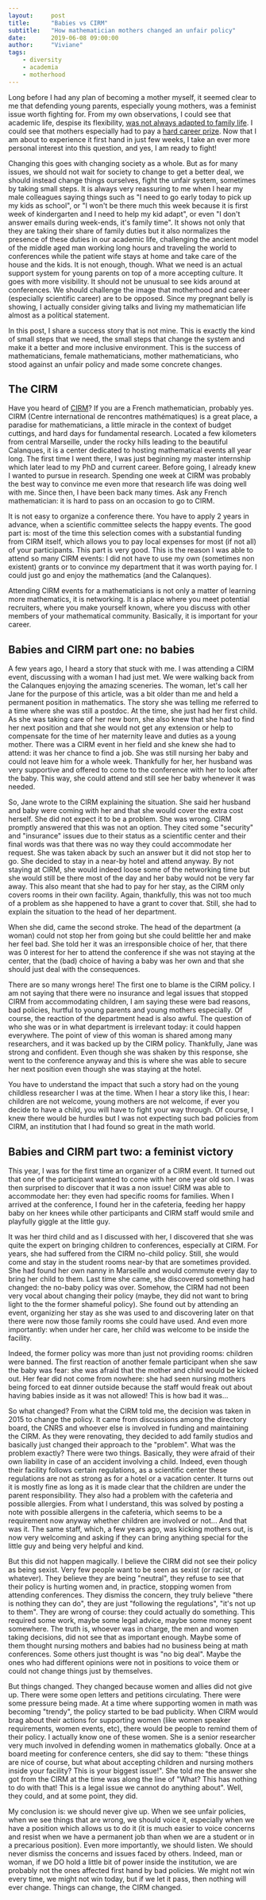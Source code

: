 ```yaml
---
layout:     post
title:      "Babies vs CIRM"
subtitle:   "How mathematician mothers changed an unfair policy"
date:       2019-06-08 09:00:00
author:     "Viviane"
tags: 
    - diversity
    - academia
    - motherhood
---
```


Long before I had any plan of becoming a mother myself, it seemed clear to me that defending young parents, especially young mothers, was a feminist issue worth fighting for. From my own observations, I could see that academic life, despise its flexibility, [was not always adapted to family life](https://psawomenpolitics.com/2016/02/26/academia-and-motherhood-the-impossible-combination-of-parenthood-and-womanhood/). I could see that mothers especially had to pay a [hard career prize](http://curt-rice.com/2011/12/08/the-motherhood-penalty-its-not-children-that-slow-mothers-down/). Now that I am about to experience it first hand in just few weeks, I take an ever more personal interest into this question, and yes, I am ready to fight!

Changing this goes with changing society as a whole. But as for many issues, we should not wait for society to change to get a better deal, we should instead change things ourselves, fight the unfair system, sometimes by taking small steps. It is always very reassuring to me when I hear my male colleagues saying things such as "I need to go early today to pick up my kids as school", or "I won't be there much this week because it is first week of kindergarten and I need to help my kid adapt", or even "I don't answer emails during week-ends, it's family time". It shows not only that they are taking their share of family duties but it also normalizes the presence of these duties in our academic life, challenging the ancient model of the middle aged man working long hours and traveling the world to conferences while the patient wife stays at home and take care of the house and the kids. It is not enough, though. What we need is an actual support system for young parents on top of a more accepting culture. It goes with more visibility. It should not be unusual to see kids around at conferences. We should challenge the image that motherhood and career (especially scientific career) are to be opposed. Since my pregnant belly is showing, I actually consider giving talks and living my mathematician life almost as a political statement. 

In this post, I share a success story that is not mine. This is exactly the kind of small steps that we need, the small steps that change the system and make it a better and more inclusive environment. This is the success of mathematicians, female mathematicians, mother mathematicians, who stood against an unfair policy and made some concrete changes.

## The CIRM

Have you heard of [CIRM](https://www.cirm-math.fr/)? If you are a French mathematician, probably yes. CIRM (Centre international de rencontres mathématiques) is a great place, a paradise for mathematicians, a little miracle in the context of budget cuttings, and hard days for fundamental research. Located a few kilometers from central Marseille, under the rocky hills leading to the beautiful Calanques, it is a center dedicated to hosting mathematical events all year long. The first time I went there, I was just beginning my master internship which later lead to my PhD and current career. Before going, I already knew I wanted to pursue in research. Spending one week at CIRM was probably the best way to convince me even more that research life was doing well with me. Since then, I have been back many times. Ask any French mathematician: it is hard to pass on an occasion to go to CIRM. 

It is not easy to organize a conference there. You have to apply 2 years in advance, when a scientific committee selects the happy events. The good part is: most of the time this selection comes with a substantial funding from CIRM itself, which allows you to pay local expenses for most (if not all) of your participants. This part is very good. This is the reason I was able to attend so many CIRM events: I did not have to use my own (sometimes non existent) grants or to convince my department that it was worth paying for. I could just go and enjoy the mathematics (and the Calanques).

Attending CIRM events for a mathematicians is not only a matter of learning more mathematics, it is networking. It is a place where you meet potential recruiters, where you make yourself known, where you discuss with other members of your mathematical community. Basically, it is important for your career.

## Babies and CIRM part one: no babies

A few years ago, I heard a story that stuck with me. I was attending a CIRM event, discussing with a woman I had just met. We were walking back from the Calanques enjoying the amazing sceneries. The woman, let's call her Jane for the purpose of this article, was a bit older than me and held a permanent position in mathematics. The story she was telling me referred to a time where she was still a postdoc. At the time, she just had her first child. As she was taking care of her new born, she also knew that she had to find her next position and that she would not get any extension or help to compensate for the time of her maternity leave and duties as a young mother. There was a CIRM event in her field and she knew she had to attend: it was her chance to find a job. She was still nursing her baby and could not leave him for a whole week. Thankfully for her, her husband was very supportive and offered to come to the conference with her to look after the baby. This way, she could attend and still see her baby whenever it was needed. 

So, Jane wrote to the CIRM explaining the situation. She said her husband and baby were coming with her and that she would cover the extra cost herself. She did not expect it to be a problem. She was wrong. CIRM promptly answered that this was not an option. They cited some "security" and "insurance" issues due to their status as a scientific center and their final words was that there was no way they could accommodate her request. She was taken aback by such an answer but it did not stop her to go. She decided to stay in a near-by hotel and attend anyway. By not staying at CIRM, she would indeed loose some of the networking time but she would still be there most of the day and her baby would not be very far away. This also meant that she had to pay for her stay, as the CIRM only covers rooms in their own facility. Again, thankfully, this was not too much of a problem as she happened to have a grant to cover that. Still, she had to explain the situation to the head of her department.

When she did, came the second stroke. The head of the department (a woman) could not stop her from going but she could belittle her and make her feel bad. She told her it was an irresponsible choice of her, that there was 0 interest for her to attend the conference if she was not staying at the center, that the (bad) choice of having a baby was her own and that she should just deal with the consequences. 

There are so many wrongs here! The first one to blame is the CIRM policy. I am not saying that there were no insurance and legal issues that stopped CIRM from accommodating children, I am saying these were bad reasons, bad policies, hurtful to young parents and young mothers especially. Of course, the reaction of the department head is also awful. The question of who she was or in what department is irrelevant today: it could happen everywhere. The point of view of this woman is shared among many researchers, and it was backed up by the CIRM policy. Thankfully, Jane was strong and confident. Even though she was shaken by this response, she went to the conference anyway and this is where she was able to secure her next position even though she was staying at the hotel.

You have to understand the impact that such a story had on the young childless researcher I was at the time. When I hear a story like this, I hear: children are not welcome, young mothers are not welcome, if ever you decide to have a child, you will have to fight your way through. Of course, I knew there would be hurdles but I was not expecting such bad policies from CIRM, an institution that I had found so great in the math world. 

## Babies and CIRM part two: a feminist victory

This year, I was for the first time an organizer of a CIRM event. It turned out that one of the participant wanted to come with her one year old son. I was then surprised to discover that it was a non issue! CIRM was able to accommodate her: they even had specific rooms for families. When I arrived at the conference, I found her in the cafeteria, feeding her happy baby on her knees while other participants and CIRM staff would smile and playfully giggle at the little guy. 

It was her third child and as I discussed with her, I discovered that she was quite the expert on bringing children to conferences, especially at CIRM. For years, she had suffered from the CIRM no-child policy. Still, she would come and stay in the student rooms near-by that are sometimes provided. She had found her own nanny in Marseille and would commute every day to bring her child to them. Last time she came, she discovered something had changed: the no-baby policy was over. Somehow, the CIRM had not been very vocal about changing their policy (maybe, they did not want to bring light to the the former shameful policy). She found out by attending an event, organizing her stay as she was used to and discovering later on that there were now those family rooms she could have used. And even more importantly: when under her care, her child was welcome to be inside the facility.

Indeed, the former policy was more than just not providing rooms: children were banned. The first reaction of another female participant when she saw the baby was fear: she was afraid that the mother and child would be kicked out. Her fear did not come from nowhere: she had seen nursing mothers being forced to eat dinner outside because the staff would freak out about having babies inside as it was not allowed! This is how bad it was...

So what changed? From what the CIRM told me, the decision was taken in 2015 to change the policy. It came from discussions among the directory board, the CNRS and whoever else is involved in funding and maintaining the CIRM. As they were renovating, they decided to add family studios and basically just changed their approach to the "problem". What was the problem exactly? There were two things. Basically, they were afraid of their own liability in case of an accident involving a child. Indeed, even though their facility follows certain regulations, as a scientific center these regulations are not as strong as for a hotel or a vacation center. It turns out it is mostly fine as long as it is made clear that the children are under the parent responsibility. They also had a problem with the cafeteria and possible allergies. From what I understand, this was solved by posting a note with possible allergens in the cafeteria, which seems to be a requirement now anyway whether children are involved or not... And that was it. The same staff, which, a few years ago, was kicking mothers out, is now very welcoming and asking if they can bring anything special for the little guy and being very helpful and kind. 

But this did not happen magically. I believe the CIRM did not see their policy as being sexist. Very few people want to be seen as sexist (or racist, or whatever). They believe they are being "neutral", they refuse to see that their policy is hurting women and, in practice, stopping women from attending conferences. They dismiss the concern, they truly believe "there is nothing they can do", they are just "following the regulations", "it's not up to them". They are wrong of course: they could actually do something. This required some work, maybe some legal advice, maybe some money spent somewhere. The truth is, whoever was in charge, the men and women taking decisions, did not see that as important enough. Maybe some of them thought nursing mothers and babies had no business being at math conferences. Some others just thought is was "no big deal". Maybe the ones who had different opinions were not in positions to voice them or could not change things just by themselves.

But things changed. They changed because women and allies did not give up. There were some open letters and petitions circulating. There were some pressure being made. At a time where supporting women in math was becoming "trendy", the policy started to be bad publicity. When CIRM would brag about their actions for supporting women (like women speaker requirements, women events, etc), there would be people to remind them of their policy. I actually know one of these women. She is a senior researcher very much involved in defending women in mathematics globally. Once at a board meeting for conference centers, she did say to them: "these things are nice of course, but what about accepting children and nursing mothers inside your facility? This is your biggest issue!". She told me the answer she got from the CIRM at the time was along the line of "What? This has nothing to do with that! This is a legal issue we cannot do anything about". Well, they could, and at some point, they did.

My conclusion is: we should never give up. When we see unfair policies, when we see things that are wrong, we should voice it, especially when we have a position which allows us to do it (it is much easier to voice concerns and resist when we have a permanent job than when we are a student or in a precarious position). Even more importantly, we should listen. We should never dismiss the concerns and issues faced by others. Indeed, man or woman, if we DO hold a little bit of power inside the institution, we are probably not the ones affected first hand by bad policies. We might not win every time, we might not win today, but if we let it pass, then nothing will ever change. Things can change, the CIRM changed.

